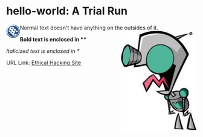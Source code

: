 # hello-world: A Trial Run
<img align="left" src="https://github.com/0m3g4b1u3/hello-world/blob/master/sscLogo200.png" width=36>

Normal text doesn't have anything on the outsides of it.
<br>
<img align="right" src="https://github.com/0m3g4b1u3/hello-world/blob/master/GIRa.jpg" width=200>

**Bold text is enclosed in \*\***

*Italicized text is enclosed in \**

URL Link: [Ethical Hacking Site](https://www.omegabluecs.com/eh1WEB/index.html)

<br>

